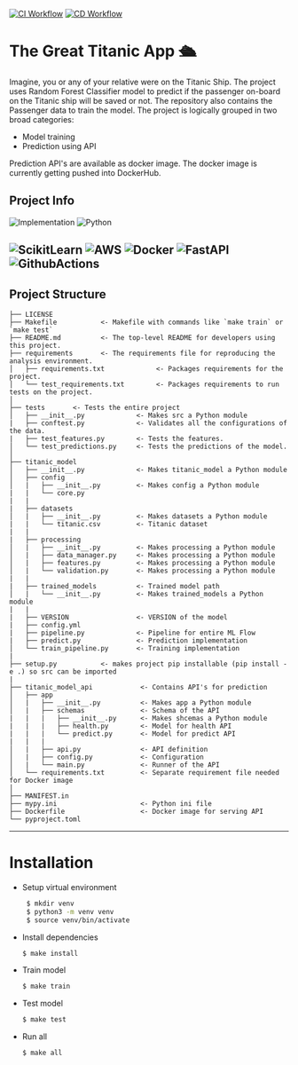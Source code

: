 [![CI Workflow](https://github.com/aimarker/titanic_app/actions/workflows/CI.yml/badge.svg)](https://github.com/aimarker/titanic_app/actions/workflows/CI.yml/badge.svg) [![CD Workflow](https://github.com/aimarker/titanic_app/actions/workflows/CD.yml/badge.svg)](https://github.com/aimarker/titanic_app/actions/workflows/CD.yml/badge.svg)

# The Great Titanic App 🛳️

Imagine, you or any of your relative were on the Titanic Ship. The project uses Random Forest Classifier model to predict if the passenger on-board on the Titanic ship will be saved or not.
The repository also contains the Passenger data to train the model. The project is logically grouped in two broad categories:
* Model training
* Prediction using API

Prediction API's are available as docker image. The docker image is currently getting pushed into DockerHub.

Project Info
------------
![Implementation](https://img.shields.io/badge/Implementation-Python-blue)      ![Python](https://img.shields.io/badge/Python-3.7|3.8|3.9|3.10-blue)

![ScikitLearn](https://img.shields.io/badge/scikit_learn-F7931E?style=for-the-badge&logo=scikit-learn&logoColor=white) ![AWS](https://img.shields.io/badge/Amazon_AWS-FF9900?style=for-the-badge&logo=amazonaws&logoColor=white) ![Docker](https://img.shields.io/badge/Docker-2CA5E0?style=for-the-badge&logo=docker&logoColor=white) ![FastAPI](https://img.shields.io/badge/fastapi-109989?style=for-the-badge&logo=FASTAPI&logoColor=white) ![GithubActions](https://img.shields.io/badge/GitHub_Actions-2088FF?style=for-the-badge&logo=github-actions&logoColor=white)
------------

Project Structure
------------

    ├── LICENSE
    ├── Makefile           <- Makefile with commands like `make train` or `make test`
    ├── README.md          <- The top-level README for developers using this project.
    ├── requirements       <- The requirements file for reproducing the analysis environment.
    │   ├── requirements.txt             <- Packages requirements for the project.
    │   └── test_requirements.txt        <- Packages requirements to run tests on the project.
    │
    ├── tests       <- Tests the entire project
    │   ├── __init__.py             <- Makes src a Python module
    |   ├── conftest.py             <- Validates all the configurations of the data.
    |   ├── test_features.py        <- Tests the features.
    │   └── test_predictions.py     <- Tests the predictions of the model.
    │
    ├── titanic_model       
    │   ├── __init__.py             <- Makes titanic_model a Python module
    │   ├── config          
    │   |   ├── __init__.py         <- Makes config a Python module
    |   |   └── core.py 
    |   |
    |   ├── datasets        
    │   |   ├── __init__.py         <- Makes datasets a Python module
    |   |   └── titanic.csv         <- Titanic dataset
    |   |
    |   ├── processing      
    │   |   ├── __init__.py         <- Makes processing a Python module
    │   |   ├── data_manager.py     <- Makes processing a Python module
    │   |   ├── features.py         <- Makes processing a Python module
    │   |   └── validation.py       <- Makes processing a Python module
    |   |
    |   ├── trained_models          <- Trained model path
    │   |   └── __init__.py         <- Makes trained_models a Python module
    |   |
    |   ├── VERSION                 <- VERSION of the model
    |   ├── config.yml
    |   ├── pipeline.py             <- Pipeline for entire ML Flow
    |   ├── predict.py              <- Prediction implementation
    │   └── train_pipeline.py       <- Training implementation
    |
    ├── setup.py           <- makes project pip installable (pip install -e .) so src can be imported
    |
    ├── titanic_model_api            <- Contains API's for prediction
    │   ├── app          
    │   |   ├── __init__.py          <- Makes app a Python module
    │   |   ├── schemas              <- Schema of the API
    |   |   |   ├── __init__.py      <- Makes shcemas a Python module
    |   |   |   ├── health.py        <- Model for health API
    |   |   |   └── predict.py       <- Model for predict API
    |   |   |    
    │   |   ├── api.py               <- API definition
    │   |   ├── config.py            <- Configuration
    │   |   └── main.py              <- Runner of the API
    │   └── requirements.txt         <- Separate requirement file needed for Docker image
    │
    ├── MANIFEST.in   
    ├── mypy.ini                     <- Python ini file
    ├── Dockerfile                   <- Docker image for serving API
    └── pyproject.toml


--------

# Installation

* Setup virtual environment
  ```bash
   $ mkdir venv
   $ python3 -m venv venv
   $ source venv/bin/activate
  ```
* Install dependencies
  ```bash
  $ make install
  ```
* Train model
  ```bash
  $ make train
  ```
* Test model
  ```bash
  $ make test
  ```
* Run all
  ```bash
  $ make all
  ```

